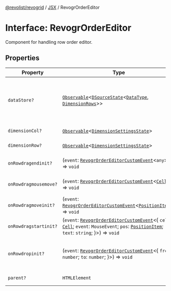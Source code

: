 [@revolist/revogrid](README.md) / [JSX](Namespace.JSX.md) / RevogrOrderEditor

# Interface: RevogrOrderEditor

Component for handling row order editor.

## Properties

| Property | Type | Description | Defined in |
| ------ | ------ | ------ | ------ |
| `dataStore?` | [`Observable`](TypeAlias.Observable.md)\<[`DSourceState`](TypeAlias.DSourceState.md)\<[`DataType`](TypeAlias.DataType.md), [`DimensionRows`](TypeAlias.DimensionRows.md)\>\> | Static stores, not expected to change during component lifetime | [src/components.d.ts:1805](https://github.com/revolist/revogrid/blob/69db770b4dd0e83354c8d987e03567beaf944291/src/components.d.ts#L1805) |
| `dimensionCol?` | [`Observable`](TypeAlias.Observable.md)\<[`DimensionSettingsState`](Interface.DimensionSettingsState.md)\> | Dimension settings X | [src/components.d.ts:1809](https://github.com/revolist/revogrid/blob/69db770b4dd0e83354c8d987e03567beaf944291/src/components.d.ts#L1809) |
| `dimensionRow?` | [`Observable`](TypeAlias.Observable.md)\<[`DimensionSettingsState`](Interface.DimensionSettingsState.md)\> | Dimension settings Y | [src/components.d.ts:1813](https://github.com/revolist/revogrid/blob/69db770b4dd0e83354c8d987e03567beaf944291/src/components.d.ts#L1813) |
| `onRowdragendinit?` | (`event`: [`RevogrOrderEditorCustomEvent`](Interface.RevogrOrderEditorCustomEvent.md)\<`any`\>) => `void` | Row drag ended started | [src/components.d.ts:1817](https://github.com/revolist/revogrid/blob/69db770b4dd0e83354c8d987e03567beaf944291/src/components.d.ts#L1817) |
| `onRowdragmousemove?` | (`event`: [`RevogrOrderEditorCustomEvent`](Interface.RevogrOrderEditorCustomEvent.md)\<[`Cell`](Interface.Cell.md)\>) => `void` | Row mouse move started | [src/components.d.ts:1821](https://github.com/revolist/revogrid/blob/69db770b4dd0e83354c8d987e03567beaf944291/src/components.d.ts#L1821) |
| `onRowdragmoveinit?` | (`event`: [`RevogrOrderEditorCustomEvent`](Interface.RevogrOrderEditorCustomEvent.md)\<[`PositionItem`](Interface.PositionItem.md)\>) => `void` | Row move started | [src/components.d.ts:1825](https://github.com/revolist/revogrid/blob/69db770b4dd0e83354c8d987e03567beaf944291/src/components.d.ts#L1825) |
| `onRowdragstartinit?` | (`event`: [`RevogrOrderEditorCustomEvent`](Interface.RevogrOrderEditorCustomEvent.md)\<\{ `cell`: [`Cell`](Interface.Cell.md); `event`: `MouseEvent`; `pos`: [`PositionItem`](Interface.PositionItem.md); `text`: `string`; \}\>) => `void` | Row drag started | [src/components.d.ts:1829](https://github.com/revolist/revogrid/blob/69db770b4dd0e83354c8d987e03567beaf944291/src/components.d.ts#L1829) |
| `onRowdropinit?` | (`event`: [`RevogrOrderEditorCustomEvent`](Interface.RevogrOrderEditorCustomEvent.md)\<\{ `from`: `number`; `to`: `number`; \}\>) => `void` | Row dragged, new range ready to be applied | [src/components.d.ts:1838](https://github.com/revolist/revogrid/blob/69db770b4dd0e83354c8d987e03567beaf944291/src/components.d.ts#L1838) |
| `parent?` | `HTMLElement` | Parent element | [src/components.d.ts:1845](https://github.com/revolist/revogrid/blob/69db770b4dd0e83354c8d987e03567beaf944291/src/components.d.ts#L1845) |
